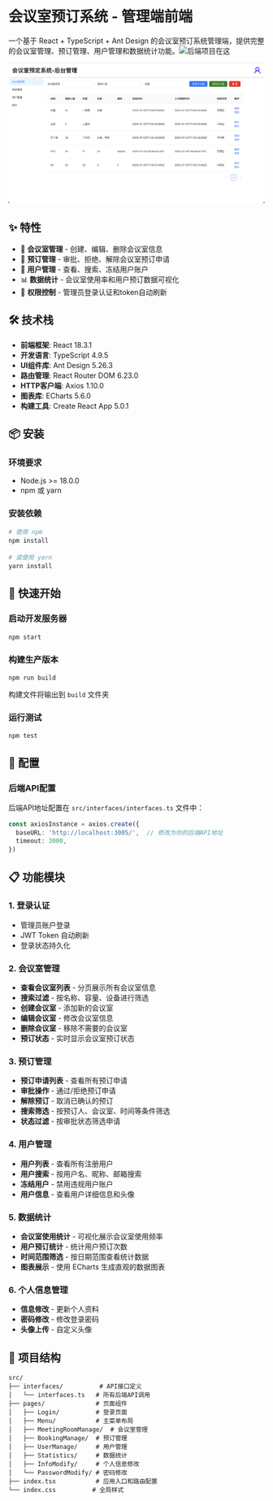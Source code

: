 # 会议室预订系统 - 管理端前端

一个基于 React + TypeScript + Ant Design 的会议室预订系统管理端，提供完整的会议室管理、预订管理、用户管理和数据统计功能。![后端项目在这](https://github.com/cyan0714/meeting_room_booking_system_backend)

![meeting_room_manage](./public/meeting_room_manage.png)

## ✨ 特性

- 🏢 **会议室管理** - 创建、编辑、删除会议室信息
- 📅 **预订管理** - 审批、拒绝、解除会议室预订申请
- 👥 **用户管理** - 查看、搜索、冻结用户账户
- 📊 **数据统计** - 会议室使用率和用户预订数据可视化
- 🔐 **权限控制** - 管理员登录认证和token自动刷新

## 🛠 技术栈

- **前端框架**: React 18.3.1
- **开发语言**: TypeScript 4.9.5  
- **UI组件库**: Ant Design 5.26.3
- **路由管理**: React Router DOM 6.23.0
- **HTTP客户端**: Axios 1.10.0
- **图表库**: ECharts 5.6.0
- **构建工具**: Create React App 5.0.1

## 📦 安装

### 环境要求

- Node.js >= 18.0.0
- npm 或 yarn

### 安装依赖

```bash
# 使用 npm
npm install

# 或使用 yarn
yarn install
```

## 🚀 快速开始

### 启动开发服务器

```bash
npm start
```

### 构建生产版本

```bash
npm run build
```

构建文件将输出到 `build` 文件夹

### 运行测试

```bash
npm test
```

## 🔧 配置

### 后端API配置

后端API地址配置在 `src/interfaces/interfaces.ts` 文件中：

```typescript
const axiosInstance = axios.create({
  baseURL: 'http://localhost:3005/',  // 修改为你的后端API地址
  timeout: 3000,
})
```

## 📋 功能模块

### 1. 登录认证
- 管理员账户登录
- JWT Token 自动刷新
- 登录状态持久化

### 2. 会议室管理
- **查看会议室列表** - 分页展示所有会议室信息
- **搜索过滤** - 按名称、容量、设备进行筛选
- **创建会议室** - 添加新的会议室
- **编辑会议室** - 修改会议室信息
- **删除会议室** - 移除不需要的会议室
- **预订状态** - 实时显示会议室预订状态

### 3. 预订管理
- **预订申请列表** - 查看所有预订申请
- **审批操作** - 通过/拒绝预订申请
- **解除预订** - 取消已确认的预订
- **搜索筛选** - 按预订人、会议室、时间等条件筛选
- **状态过滤** - 按审批状态筛选申请

### 4. 用户管理
- **用户列表** - 查看所有注册用户
- **用户搜索** - 按用户名、昵称、邮箱搜索
- **冻结用户** - 禁用违规用户账户
- **用户信息** - 查看用户详细信息和头像

### 5. 数据统计
- **会议室使用统计** - 可视化展示会议室使用频率
- **用户预订统计** - 统计用户预订次数
- **时间范围筛选** - 按日期范围查看统计数据
- **图表展示** - 使用 ECharts 生成直观的数据图表

### 6. 个人信息管理
- **信息修改** - 更新个人资料
- **密码修改** - 修改登录密码
- **头像上传** - 自定义头像

## 📁 项目结构

```
src/
├── interfaces/          # API接口定义
│   └── interfaces.ts   # 所有后端API调用
├── pages/              # 页面组件
│   ├── Login/          # 登录页面
│   ├── Menu/           # 主菜单布局
│   ├── MeetingRoomManage/  # 会议室管理
│   ├── BookingManage/  # 预订管理  
│   ├── UserManage/     # 用户管理
│   ├── Statistics/     # 数据统计
│   ├── InfoModify/     # 个人信息修改
│   └── PasswordModify/ # 密码修改
├── index.tsx           # 应用入口和路由配置
└── index.css          # 全局样式
```


